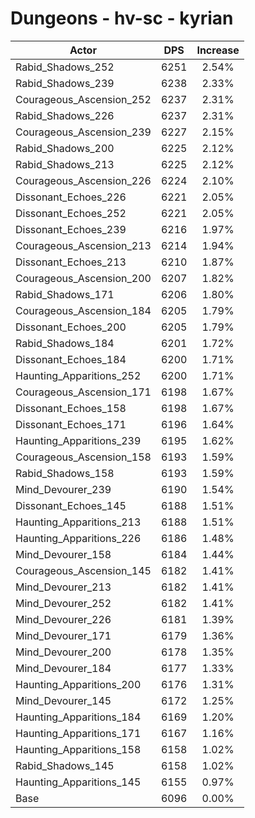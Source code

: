 # Dungeons - hv-sc - kyrian
| Actor | DPS | Increase |
|---|:---:|:---:|
|Rabid_Shadows_252|6251|2.54%|
|Rabid_Shadows_239|6238|2.33%|
|Courageous_Ascension_252|6237|2.31%|
|Rabid_Shadows_226|6237|2.31%|
|Courageous_Ascension_239|6227|2.15%|
|Rabid_Shadows_200|6225|2.12%|
|Rabid_Shadows_213|6225|2.12%|
|Courageous_Ascension_226|6224|2.10%|
|Dissonant_Echoes_226|6221|2.05%|
|Dissonant_Echoes_252|6221|2.05%|
|Dissonant_Echoes_239|6216|1.97%|
|Courageous_Ascension_213|6214|1.94%|
|Dissonant_Echoes_213|6210|1.87%|
|Courageous_Ascension_200|6207|1.82%|
|Rabid_Shadows_171|6206|1.80%|
|Courageous_Ascension_184|6205|1.79%|
|Dissonant_Echoes_200|6205|1.79%|
|Rabid_Shadows_184|6201|1.72%|
|Dissonant_Echoes_184|6200|1.71%|
|Haunting_Apparitions_252|6200|1.71%|
|Courageous_Ascension_171|6198|1.67%|
|Dissonant_Echoes_158|6198|1.67%|
|Dissonant_Echoes_171|6196|1.64%|
|Haunting_Apparitions_239|6195|1.62%|
|Courageous_Ascension_158|6193|1.59%|
|Rabid_Shadows_158|6193|1.59%|
|Mind_Devourer_239|6190|1.54%|
|Dissonant_Echoes_145|6188|1.51%|
|Haunting_Apparitions_213|6188|1.51%|
|Haunting_Apparitions_226|6186|1.48%|
|Mind_Devourer_158|6184|1.44%|
|Courageous_Ascension_145|6182|1.41%|
|Mind_Devourer_213|6182|1.41%|
|Mind_Devourer_252|6182|1.41%|
|Mind_Devourer_226|6181|1.39%|
|Mind_Devourer_171|6179|1.36%|
|Mind_Devourer_200|6178|1.35%|
|Mind_Devourer_184|6177|1.33%|
|Haunting_Apparitions_200|6176|1.31%|
|Mind_Devourer_145|6172|1.25%|
|Haunting_Apparitions_184|6169|1.20%|
|Haunting_Apparitions_171|6167|1.16%|
|Haunting_Apparitions_158|6158|1.02%|
|Rabid_Shadows_145|6158|1.02%|
|Haunting_Apparitions_145|6155|0.97%|
|Base|6096|0.00%|

